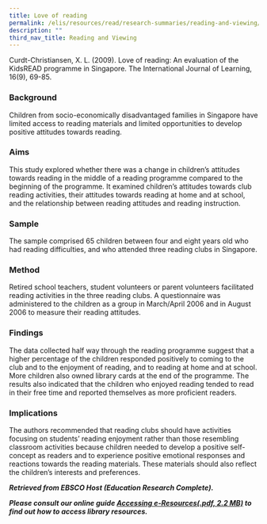 ```yaml
---
title: Love of reading
permalink: /elis/resources/read/research-summaries/reading-and-viewing/love-of-reading/
description: ""
third_nav_title: Reading and Viewing
---
```

Curdt-Christiansen, X. L. (2009). Love of reading: An evaluation of the KidsREAD programme in Singapore. The International Journal of Learning, 16(9), 69-85.

### Background

Children from socio-economically disadvantaged families in Singapore have limited access to reading materials and limited opportunities to develop positive attitudes towards reading.

### Aims

This study explored whether there was a change in children’s attitudes towards reading in the middle of a reading programme compared to the beginning of the programme. It examined children’s attitudes towards club reading activities, their attitudes towards reading at home and at school, and the relationship between reading attitudes and reading instruction.

### Sample

The sample comprised 65 children between four and eight years old who had reading difficulties, and who attended three reading clubs in Singapore.

### Method

Retired school teachers, student volunteers or parent volunteers facilitated reading activities in the three reading clubs. A questionnaire was administered to the children as a group in March/April 2006 and in August 2006 to measure their reading attitudes.

### Findings

The data collected half way through the reading programme suggest that a higher percentage of the children responded positively to coming to the club and to the enjoyment of reading, and to reading at home and at school. More children also owned library cards at the end of the programme. The results also indicated that the children who enjoyed reading tended to read in their free time and reported themselves as more proficient readers.

### Implications

The authors recommended that reading clubs should have activities focusing on students’ reading enjoyment rather than those resembling classroom activities because children needed to develop a positive self-concept as readers and to experience positive emotional responses and reactions towards the reading materials. These materials should also reflect the children’s interests and preferences.

_**Retrieved from EBSCO Host (Education Research Complete).**_  

**_Please consult our online guide [Accessing e-Resources(.pdf, 2.2 MB)](https://academyofsingaporeteachers-moe-edu-sg-admin.cwp.sg/elis/resources/read/research-summaries/reading-and-viewing/18e45074-6b1b-4ac7-811f-1a8da16c4f81 "Accessing e-Resources") to find out how to access library resources._**